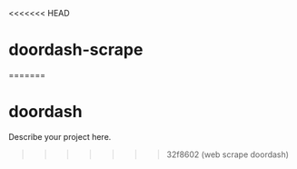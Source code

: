 <<<<<<< HEAD
# doordash-scrape
=======
# doordash

Describe your project here.
>>>>>>> 32f8602 (web scrape doordash)
